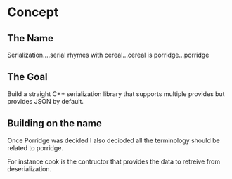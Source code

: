 
# Concept

## The Name

Serialization....serial rhymes with cereal...cereal is porridge...porridge

## The Goal

Build a straight C++ serialization library that supports multiple provides but provides JSON by default.


## Building on the name

Once Porridge was decided I also decioded all the terminology should be related to porridge.

For instance cook is the contructor that provides the data to retreive from deserialization.

